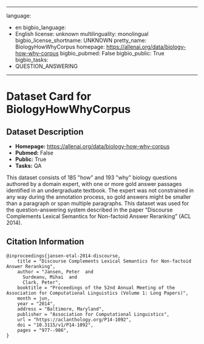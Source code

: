 
---
language: 
- en
bigbio_language: 
- English
license: unknown
multilinguality: monolingual
bigbio_license_shortname: UNKNOWN
pretty_name: BiologyHowWhyCorpus
homepage: https://allenai.org/data/biology-how-why-corpus
bigbio_pubmed: False
bigbio_public: True
bigbio_tasks: 
- QUESTION_ANSWERING
---


# Dataset Card for BiologyHowWhyCorpus

## Dataset Description

- **Homepage:** https://allenai.org/data/biology-how-why-corpus
- **Pubmed:** False
- **Public:** True
- **Tasks:** QA


This dataset consists of 185 "how" and 193 "why" biology questions authored by a domain expert, with one or more gold 
answer passages identified in an undergraduate textbook. The expert was not constrained in any way during the 
annotation process, so gold answers might be smaller than a paragraph or span multiple paragraphs. This dataset was 
used for the question-answering system described in the paper “Discourse Complements Lexical Semantics for Non-factoid 
Answer Reranking” (ACL 2014).



## Citation Information

```
@inproceedings{jansen-etal-2014-discourse,
    title = "Discourse Complements Lexical Semantics for Non-factoid Answer Reranking",
    author = "Jansen, Peter  and
      Surdeanu, Mihai  and
      Clark, Peter",
    booktitle = "Proceedings of the 52nd Annual Meeting of the Association for Computational Linguistics (Volume 1: Long Papers)",
    month = jun,
    year = "2014",
    address = "Baltimore, Maryland",
    publisher = "Association for Computational Linguistics",
    url = "https://aclanthology.org/P14-1092",
    doi = "10.3115/v1/P14-1092",
    pages = "977--986",
}

```
